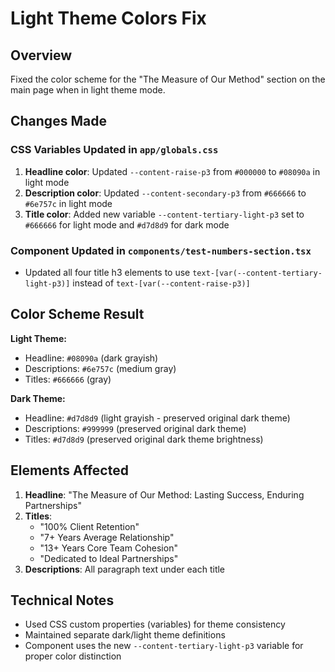 # Light Theme Colors Fix

## Overview
Fixed the color scheme for the "The Measure of Our Method" section on the main page when in light theme mode.

## Changes Made

### CSS Variables Updated in `app/globals.css`

1. **Headline color**: Updated `--content-raise-p3` from `#000000` to `#08090a` in light mode
2. **Description color**: Updated `--content-secondary-p3` from `#666666` to `#6e757c` in light mode
3. **Title color**: Added new variable `--content-tertiary-light-p3` set to `#666666` for light mode and `#d7d8d9` for dark mode

### Component Updated in `components/test-numbers-section.tsx`

- Updated all four title h3 elements to use `text-[var(--content-tertiary-light-p3)]` instead of `text-[var(--content-raise-p3)]`

## Color Scheme Result

**Light Theme:**
- Headline: `#08090a` (dark grayish)
- Descriptions: `#6e757c` (medium gray)
- Titles: `#666666` (gray)

**Dark Theme:**
- Headline: `#d7d8d9` (light grayish - preserved original dark theme)
- Descriptions: `#999999` (preserved original dark theme)
- Titles: `#d7d8d9` (preserved original dark theme brightness)

## Elements Affected

1. **Headline**: "The Measure of Our Method: Lasting Success, Enduring Partnerships"
2. **Titles**: 
   - "100% Client Retention"
   - "7+ Years Average Relationship"
   - "13+ Years Core Team Cohesion"
   - "Dedicated to Ideal Partnerships"
3. **Descriptions**: All paragraph text under each title

## Technical Notes

- Used CSS custom properties (variables) for theme consistency
- Maintained separate dark/light theme definitions
- Component uses the new `--content-tertiary-light-p3` variable for proper color distinction